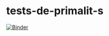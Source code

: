 # tests-de-primalit-s
[![Binder](https://mybinder.org/badge_logo.svg)](https://mybinder.org/v2/gh/fabricerosay/tests-de-primalit-s.git/HEAD)
